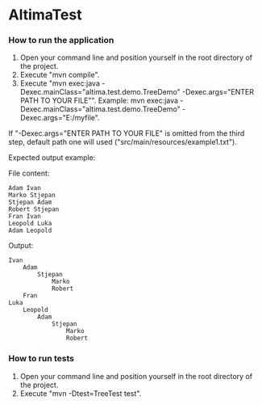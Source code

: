 # AltimaTest

### How to run the application

1. Open your command line and position yourself in the root directory of the project.
2. Execute "mvn compile".
3. Execute "mvn exec:java -Dexec.mainClass="altima.test.demo.TreeDemo" -Dexec.args="ENTER PATH TO YOUR FILE"".
    Example: mvn exec:java -Dexec.mainClass="altima.test.demo.TreeDemo" -Dexec.args="E:/myfile".

If "-Dexec.args="ENTER PATH TO YOUR FILE" is omitted from the third step, default path one will used ("src/main/resources/example1.txt").

Expected output example:<br>

File content:<br>
```
Adam Ivan
Marko Stjepan
Stjepan Adam
Robert Stjepan
Fran Ivan
Leopold Luka
Adam Leopold
```
Output:<br>
```
Ivan
    Adam
        Stjepan
            Marko
            Robert
    Fran
Luka
    Leopold
        Adam
            Stjepan
                Marko
                Robert
```

### How to run tests

1. Open your command line and position yourself in the root directory of the project.
2. Execute "mvn -Dtest=TreeTest test".
